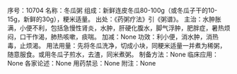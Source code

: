 序号：10704
名称：冬瓜粥
组成：新鲜连皮冬瓜80-100g（或冬瓜子干的10-15g，新鲜的30g），粳米适量。
出处：《药粥疗法》引《粥谱》。
主治：水肿胀满，小便不利，包括急慢性肾炎，水肿，肝硬化腹水，脚气浮肿，肥胖症，暑热烦闷，口干作渴，肺热咳嗽，痰喘。
加减：None
功效：利小便，消水肿，消热毒，止烦渴。
用法用量：先将冬瓜洗净，切成小块，同粳米适量一并煮为稀粥，随意服食。或用冬瓜子煎水，去渣，同米煮粥。
制备方法：None
临床应用：None
各家论述：None
用药禁忌：None
附注：None
